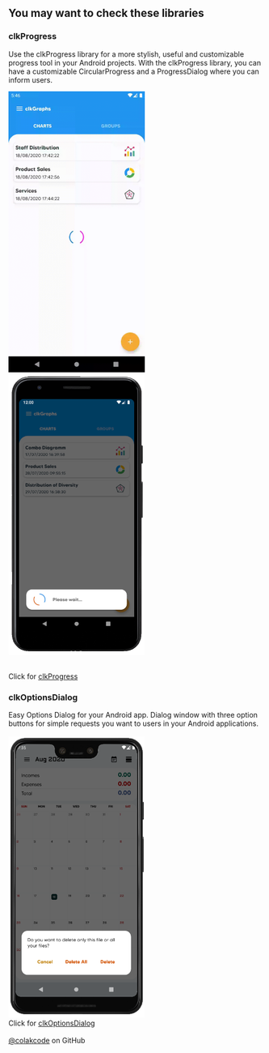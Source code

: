 ## You may want to check these libraries
### clkProgress
Use the clkProgress library for a more stylish, useful and customizable progress tool in your Android projects. With the clkProgress library, you can have a customizable CircularProgress and a ProgressDialog where you can inform users.<br/>

<img src="https://raw.githubusercontent.com/colakcode/clkProgress/master/images/circular_progress.gif" width="270" height="555"/> <img src="https://raw.githubusercontent.com/colakcode/clkProgress/master/images/progress_dialog.png" width="270" height="555"/>

<br/>Click for [clkProgress](https://github.com/colakcode/clkProgress)

### clkOptionsDialog
Easy Options Dialog for your Android app. Dialog window with three option buttons for simple requests you want to users in your Android applications.<br/><br/>
<img src="https://raw.githubusercontent.com/colakcode/clkOptionsDialog/master/media/options_dialog.png" width="270" height="555"/>
<br/>Click for [clkOptionsDialog](https://github.com/colakcode/clkOptionsDialog)
<br/><br/>
[@colakcode](https://github.com/colakcode/) on GitHub

